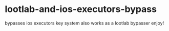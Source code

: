 # lootlab-and-ios-executors-bypass
bypasses ios executors key system also works as a lootlab bypasser enjoy!
